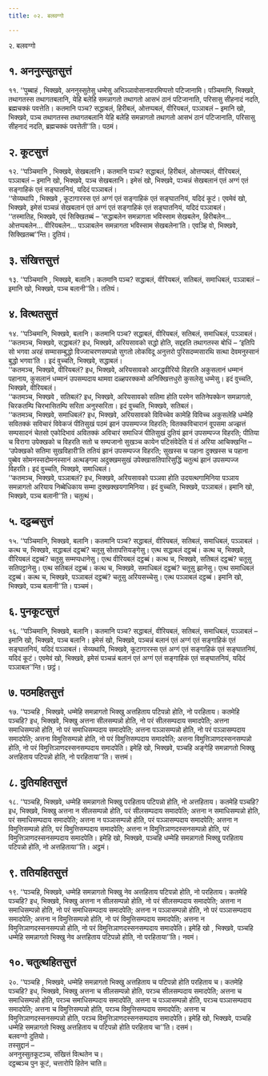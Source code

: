 ```yaml
---
title: ०२. बलवग्गो

---
```

२. बलवग्गो  


## १. अननुस्सुतसुत्तं

११. ‘‘पुब्बाहं , भिक्खवे, अननुस्सुतेसु धम्मेसु अभिञ्ञावोसानपारमिप्पत्तो पटिजानामि। पञ्चिमानि, भिक्खवे, तथागतस्स तथागतबलानि, येहि बलेहि समन्नागतो तथागतो आसभं ठानं पटिजानाति, परिसासु सीहनादं नदति, ब्रह्मचक्कं पवत्तेति। कतमानि पञ्च? सद्धाबलं, हिरीबलं, ओत्तप्पबलं, वीरियबलं, पञ्ञाबलं – इमानि खो, भिक्खवे, पञ्च तथागतस्स तथागतबलानि येहि बलेहि समन्नागतो तथागतो आसभं ठानं पटिजानाति, परिसासु सीहनादं नदति, ब्रह्मचक्कं पवत्तेती’’ति। पठमं।  


## २. कूटसुत्तं

१२. ‘‘पञ्चिमानि , भिक्खवे, सेखबलानि। कतमानि पञ्च? सद्धाबलं, हिरीबलं, ओत्तप्पबलं, वीरियबलं, पञ्ञाबलं – इमानि खो, भिक्खवे, पञ्च सेखबलानि। इमेसं खो, भिक्खवे, पञ्चन्नं सेखबलानं एतं अग्गं एतं सङ्गाहिकं एतं सङ्घातनियं, यदिदं पञ्ञाबलं।  
‘‘सेय्यथापि , भिक्खवे , कूटागारस्स एतं अग्गं एतं सङ्गाहिकं एतं सङ्घातनियं, यदिदं कूटं। एवमेवं खो, भिक्खवे, इमेसं पञ्चन्नं सेखबलानं एतं अग्गं एतं सङ्गाहिकं एतं सङ्घातनियं, यदिदं पञ्ञाबलं।  
‘‘तस्मातिह, भिक्खवे, एवं सिक्खितब्बं – ‘सद्धाबलेन समन्नागता भविस्साम सेखबलेन, हिरीबलेन… ओत्तप्पबलेन… वीरियबलेन… पञ्ञाबलेन समन्नागता भविस्साम सेखबलेना’ति। एवञ्हि वो, भिक्खवे, सिक्खितब्ब’’न्ति। दुतियं।  


## ३. संखित्तसुत्तं

१३. ‘‘पञ्चिमानि , भिक्खवे, बलानि। कतमानि पञ्च? सद्धाबलं, वीरियबलं, सतिबलं, समाधिबलं, पञ्ञाबलं – इमानि खो, भिक्खवे, पञ्च बलानी’’ति। ततियं।  


## ४. वित्थतसुत्तं

१४. ‘‘पञ्चिमानि, भिक्खवे, बलानि। कतमानि पञ्च? सद्धाबलं, वीरियबलं, सतिबलं, समाधिबलं, पञ्ञाबलं।  
‘‘कतमञ्च, भिक्खवे, सद्धाबलं? इध, भिक्खवे, अरियसावको सद्धो होति, सद्दहति तथागतस्स बोधिं – ‘इतिपि सो भगवा अरहं सम्मासम्बुद्धो विज्जाचरणसम्पन्नो सुगतो लोकविदू अनुत्तरो पुरिसदम्मसारथि सत्था देवमनुस्सानं बुद्धो भगवा’ति । इदं वुच्चति, भिक्खवे, सद्धाबलं।  
‘‘कतमञ्च, भिक्खवे, वीरियबलं? इध, भिक्खवे, अरियसावको आरद्धवीरियो विहरति अकुसलानं धम्मानं पहानाय, कुसलानं धम्मानं उपसम्पदाय थामवा दळ्हपरक्कमो अनिक्खित्तधुरो कुसलेसु धम्मेसु। इदं वुच्चति, भिक्खवे, वीरियबलं।  
‘‘कतमञ्च, भिक्खवे , सतिबलं? इध, भिक्खवे, अरियसावको सतिमा होति परमेन सतिनेपक्केन समन्नागतो, चिरकतम्पि चिरभासितम्पि सरिता अनुस्सरिता। इदं वुच्चति, भिक्खवे, सतिबलं।  
‘‘कतमञ्च, भिक्खवे, समाधिबलं? इध, भिक्खवे, अरियसावको विविच्चेव कामेहि विविच्च अकुसलेहि धम्मेहि सवितक्कं सविचारं विवेकजं पीतिसुखं पठमं झानं उपसम्पज्ज विहरति; वितक्कविचारानं वूपसमा अज्झत्तं सम्पसादनं चेतसो एकोदिभावं अवितक्कं अविचारं समाधिजं पीतिसुखं दुतियं झानं उपसम्पज्ज विहरति; पीतिया च विरागा उपेक्खको च विहरति सतो च सम्पजानो सुखञ्च कायेन पटिसंवेदेति यं तं अरिया आचिक्खन्ति – ‘उपेक्खको सतिमा सुखविहारी’ति ततियं झानं उपसम्पज्ज विहरति; सुखस्स च पहाना दुक्खस्स च पहाना पुब्बेव सोमनस्सदोमनस्सानं अत्थङ्गमा अदुक्खमसुखं उपेक्खासतिपारिसुद्धिं चतुत्थं झानं उपसम्पज्ज विहरति। इदं वुच्चति, भिक्खवे, समाधिबलं।  
‘‘कतमञ्च, भिक्खवे, पञ्ञाबलं? इध, भिक्खवे, अरियसावको पञ्ञवा होति उदयत्थगामिनिया पञ्ञाय समन्नागतो अरियाय निब्बेधिकाय सम्मा दुक्खक्खयगामिनिया। इदं वुच्चति, भिक्खवे, पञ्ञाबलं। इमानि खो, भिक्खवे, पञ्च बलानी’’ति। चतुत्थं।  


## ५. दट्ठब्बसुत्तं

१५. ‘‘पञ्चिमानि, भिक्खवे, बलानि। कतमानि पञ्च? सद्धाबलं, वीरियबलं, सतिबलं, समाधिबलं, पञ्ञाबलं । कत्थ च, भिक्खवे, सद्धाबलं दट्ठब्बं? चतूसु सोतापत्तियङ्गेसु। एत्थ सद्धाबलं दट्ठब्बं। कत्थ च, भिक्खवे, वीरियबलं दट्ठब्बं? चतूसु सम्मप्पधानेसु। एत्थ वीरियबलं दट्ठब्बं। कत्थ च, भिक्खवे, सतिबलं दट्ठब्बं? चतूसु सतिपट्ठानेसु। एत्थ सतिबलं दट्ठब्बं। कत्थ च, भिक्खवे, समाधिबलं दट्ठब्बं? चतूसु झानेसु। एत्थ समाधिबलं दट्ठब्बं। कत्थ च, भिक्खवे, पञ्ञाबलं दट्ठब्बं? चतूसु अरियसच्चेसु। एत्थ पञ्ञाबलं दट्ठब्बं। इमानि खो, भिक्खवे, पञ्च बलानी’’ति। पञ्चमं।  


## ६. पुनकूटसुत्तं

१६. ‘‘पञ्चिमानि, भिक्खवे, बलानि। कतमानि पञ्च? सद्धाबलं, वीरियबलं, सतिबलं, समाधिबलं, पञ्ञाबलं – इमानि खो, भिक्खवे, पञ्च बलानि। इमेसं खो, भिक्खवे, पञ्चन्नं बलानं एतं अग्गं एतं सङ्गाहिकं एतं सङ्घातनियं, यदिदं पञ्ञाबलं। सेय्यथापि, भिक्खवे, कूटागारस्स एतं अग्गं एतं सङ्गाहिकं एतं सङ्घातनियं, यदिदं कूटं। एवमेवं खो, भिक्खवे, इमेसं पञ्चन्नं बलानं एतं अग्गं एतं सङ्गाहिकं एतं सङ्घातनियं, यदिदं पञ्ञाबल’’न्ति। छट्ठं।  


## ७. पठमहितसुत्तं

१७. ‘‘पञ्चहि , भिक्खवे, धम्मेहि समन्नागतो भिक्खु अत्तहिताय पटिपन्नो होति, नो परहिताय। कतमेहि पञ्चहि? इध, भिक्खवे, भिक्खु अत्तना सीलसम्पन्नो होति, नो परं सीलसम्पदाय समादपेति; अत्तना समाधिसम्पन्नो होति, नो परं समाधिसम्पदाय समादपेति; अत्तना पञ्ञासम्पन्नो होति, नो परं पञ्ञासम्पदाय समादपेति; अत्तना विमुत्तिसम्पन्नो होति, नो परं विमुत्तिसम्पदाय समादपेति; अत्तना विमुत्तिञाणदस्सनसम्पन्नो होति, नो परं विमुत्तिञाणदस्सनसम्पदाय समादपेति। इमेहि खो, भिक्खवे, पञ्चहि अङ्गेहि समन्नागतो भिक्खु अत्तहिताय पटिपन्नो होति, नो परहिताया’’ति। सत्तमं।  


## ८. दुतियहितसुत्तं

१८. ‘‘पञ्चहि, भिक्खवे, धम्मेहि समन्नागतो भिक्खु परहिताय पटिपन्नो होति, नो अत्तहिताय। कतमेहि पञ्चहि? इध, भिक्खवे, भिक्खु अत्तना न सीलसम्पन्नो होति, परं सीलसम्पदाय समादपेति; अत्तना न समाधिसम्पन्नो होति, परं समाधिसम्पदाय समादपेति; अत्तना न पञ्ञासम्पन्नो होति, परं पञ्ञासम्पदाय समादपेति; अत्तना न विमुत्तिसम्पन्नो होति, परं विमुत्तिसम्पदाय समादपेति; अत्तना न विमुत्तिञाणदस्सनसम्पन्नो होति, परं विमुत्तिञाणदस्सनसम्पदाय समादपेति। इमेहि खो, भिक्खवे, पञ्चहि धम्मेहि समन्नागतो भिक्खु परहिताय पटिपन्नो होति, नो अत्तहिताया’’ति। अट्ठमं।  


## ९. ततियहितसुत्तं

१९. ‘‘पञ्चहि, भिक्खवे, धम्मेहि समन्नागतो भिक्खु नेव अत्तहिताय पटिपन्नो होति, नो परहिताय। कतमेहि पञ्चहि? इध, भिक्खवे, भिक्खु अत्तना न सीलसम्पन्नो होति, नो परं सीलसम्पदाय समादपेति; अत्तना न समाधिसम्पन्नो होति, नो परं समाधिसम्पदाय समादपेति; अत्तना न पञ्ञासम्पन्नो होति, नो परं पञ्ञासम्पदाय समादपेति; अत्तना न विमुत्तिसम्पन्नो होति, नो परं विमुत्तिसम्पदाय समादपेति; अत्तना न विमुत्तिञाणदस्सनसम्पन्नो होति, नो परं विमुत्तिञाणदस्सनसम्पदाय समादपेति। इमेहि खो , भिक्खवे, पञ्चहि धम्मेहि समन्नागतो भिक्खु नेव अत्तहिताय पटिपन्नो होति, नो परहिताया’’ति। नवमं।  


## १०. चतुत्थहितसुत्तं

२०. ‘‘पञ्चहि , भिक्खवे, धम्मेहि समन्नागतो भिक्खु अत्तहिताय च पटिपन्नो होति परहिताय च। कतमेहि पञ्चहि? इध, भिक्खवे, भिक्खु अत्तना च सीलसम्पन्नो होति, परञ्च सीलसम्पदाय समादपेति; अत्तना च समाधिसम्पन्नो होति, परञ्च समाधिसम्पदाय समादपेति, अत्तना च पञ्ञासम्पन्नो होति, परञ्च पञ्ञासम्पदाय समादपेति; अत्तना च विमुत्तिसम्पन्नो होति, परञ्च विमुत्तिसम्पदाय समादपेति; अत्तना च विमुत्तिञाणदस्सनसम्पन्नो होति, परञ्च विमुत्तिञाणदस्सनसम्पदाय समादपेति। इमेहि खो, भिक्खवे, पञ्चहि धम्मेहि समन्नागतो भिक्खु अत्तहिताय च पटिपन्नो होति परहिताय चा’’ति। दसमं।  
बलवग्गो दुतियो।  
तस्सुद्दानं –  
अननुस्सुतकूटञ्च, संखित्तं वित्थतेन च।  
दट्ठब्बञ्च पुन कूटं, चत्तारोपि हितेन चाति॥  